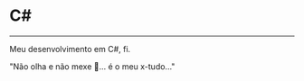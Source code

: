 <h1>C#</h1>
<hr>
<p>Meu desenvolvimento em C#, fi.</p>
<p>"Não olha e não mexe 👀... é o meu x-tudo..."</p>

